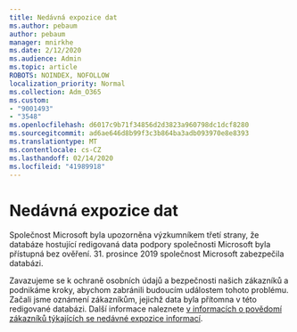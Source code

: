 ```yaml
---
title: Nedávná expozice dat
ms.author: pebaum
author: pebaum
manager: mnirkhe
ms.date: 2/12/2020
ms.audience: Admin
ms.topic: article
ROBOTS: NOINDEX, NOFOLLOW
localization_priority: Normal
ms.collection: Adm_O365
ms.custom:
- "9001493"
- "3548"
ms.openlocfilehash: d6017c9b71f34856d2d3823a960798dc1dcf8280
ms.sourcegitcommit: ad6ae646d8b99f3c3b864ba3adb093970e8e8393
ms.translationtype: MT
ms.contentlocale: cs-CZ
ms.lasthandoff: 02/14/2020
ms.locfileid: "41989918"
---
```

# <a name="recent-data-exposure"></a>Nedávná expozice dat

Společnost Microsoft byla upozorněna výzkumníkem třetí strany, že databáze hostující redigovaná data podpory společnosti Microsoft byla přístupná bez ověření. 31. prosince 2019 společnost Microsoft zabezpečila databázi.

Zavazujeme se k ochraně osobních údajů a bezpečnosti našich zákazníků a podnikáme kroky, abychom zabránili budoucím událostem tohoto problému. Začali jsme oznámení zákazníkům, jejichž data byla přítomna v této redigované databázi. Další informace naleznete [v informacích o povědomí zákazníků týkajících se nedávné expozice informací](https://aka.ms/privacyinfo).
